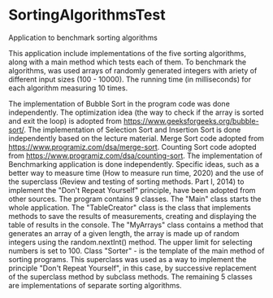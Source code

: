 # SortingAlgorithmsTest
Application  to  benchmark  sorting  algorithms

This application include implementations of the five sorting algorithms, along with a main method 
which tests each of them. 
To benchmark the algorithms, was used arrays of randomly generated integers with ariety of 
different input sizes (100 - 10000). 
The running time (in milliseconds) for each algorithm measuring 10 times.

The implementation of Bubble Sort in the program code was done independently. The optimization
idea (the way to check if the array is sorted and exit the loop) is adopted from
https://www.geeksforgeeks.org/bubble-sort/.
The implementation of Selection Sort and Insertion Sort is done independently based on the lecture
material.
Merge Sort code adopted from https://www.programiz.com/dsa/merge-sort.
Counting Sort code adopted from https://www.programiz.com/dsa/counting-sort.
The implementation of Benchmarking application is done independently. Specific ideas, such as a
better way to measure time (How to measure run time, 2020) and the use of the superclass (Review
and testing of sorting methods. Part I, 2014) to implement the "Don't Repeat Yourself" principle,
have been adopted from other sources.
The program contains 9 classes. The "Main" class starts the whole application. The "TableCreator"
class is the class that implements methods to save the results of measurements, creating and
displaying the table of results in the console. The "MyArrays" class contains a method that
generates an array of a given length, the array is made up of random integers using the
random.nextInt() method. The upper limit for selecting numbers is set to 100. Class "Sorter" - is
the template of the main method of sorting programs. This superclass was used as a way to
implement the principle "Don't Repeat Yourself", in this case, by successive replacement of the
superclass method by subclass methods. The remaining 5 classes are implementations of separate
sorting algorithms.
